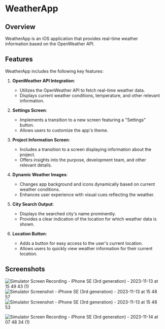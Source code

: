 # WeatherApp

## Overview

WeatherApp is an iOS application that provides real-time weather information based on the OpenWeather API. 

## Features

WeatherApp includes the following key features:

1. **OpenWeather API Integration**:
   - Utilizes the OpenWeather API to fetch real-time weather data.
   - Displays current weather conditions, temperature, and other relevant information.

2. **Settings Screen**:
   - Implements a transition to a new screen featuring a "Settings" button.
   - Allows users to customize the app's theme.

3. **Project Information Screen**:
   - Includes a transition to a screen displaying information about the project.
   - Offers insights into the purpose, development team, and other relevant details.

4. **Dynamic Weather Images**:
   - Changes app background and icons dynamically based on current weather conditions.
   - Enhances user experience with visual cues reflecting the weather.

5. **City Search Output**:
   - Displays the searched city's name prominently.
   - Provides a clear indication of the location for which weather data is shown.
   
6. **Location Button**:
   - Adds a button for easy access to the user's current location.
   - Allows users to quickly view weather information for their current location.

## Screenshots

![Simulator Screen Recording - iPhone SE (3rd generation) - 2023-11-13 at 15 49 43 (1)](https://github.com/StasyaOmak/Test_Code-Storybord/assets/127408467/57578b5b-3b0d-46ff-a3e0-57c0e3617a7b) ![Simulator Screenshot - iPhone SE (3rd generation) - 2023-11-13 at 15 48 57](https://github.com/StasyaOmak/Test_Code-Storybord/assets/127408467/2aed66d1-40e0-4b91-af6c-d7a437df36fd) ![Simulator Screenshot - iPhone SE (3rd generation) - 2023-11-13 at 15 48 53](https://github.com/StasyaOmak/Test_Code-Storybord/assets/127408467/211b210d-6dec-4887-af9b-5ca23b4dcea9) 

![Simulator Screen Recording - iPhone SE (3rd generation) - 2023-11-14 at 07 48 34 (1)](https://github.com/StasyaOmak/Test_Code-Storybord/assets/127408467/f6f453f8-a493-49c9-89ee-9e3a97afe7de)

